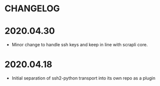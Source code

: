 CHANGELOG
=======

# 2020.04.30

- Minor change to handle ssh keys and keep in line with scrapli core.

# 2020.04.18

- Initial separation of ssh2-python transport into its own repo as a plugin
